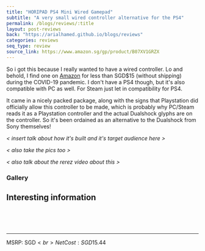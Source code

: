 ```yaml
---
title: "HORIPAD PS4 Mini Wired Gamepad"
subtitle: "A very small wired controller alternative for the PS4"
permalink: /blogs/reviews/:title
layout: post-reviews
back: "https://arialhamed.github.io/blogs/reviews"
categories: reviews
seq_type: review
source_link: https://www.amazon.sg/gp/product/B07XV1GRZX
---
```


So i got this because I really wanted to have a wired controller. Lo and behold, I find one on <a href="https://www.amazon.sg/gp/product/B07XV1GRZX" target="_blank">Amazon</a> for less than SGD$15 (without shipping) during the COVID-19 pandemic. I don't have a PS4 though, but it's also compatible with PC as well. For Steam just let in compatibility for PS4.

It came in a nicely packed package, along with the signs that Playstation did officially allow this controller to be made, which is probably why PC/Steam reads it as a Playstation controller and the actual Dualshock glyphs are on the controller. So it's been ordained as an alternative to the Dualshock from Sony themselves! 

_&lt; insert talk about how it's built and it's target audience here &gt;_

_&lt; also take the pics too &gt;_

_&lt; also talk about the rerez video about this &gt;_

### Gallery

Interesting information
 - 

<br><br><br><hr>
MSRP: SGD$<br>
Net Cost: SGD$15.44